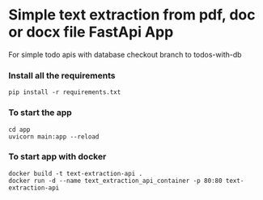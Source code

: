 # Simple text extraction from pdf, doc or docx file FastApi App

For simple todo apis with database checkout branch to todos-with-db

### Install all the requirements

```
pip install -r requirements.txt
```

### To start the app
```
cd app
uvicorn main:app --reload
```

### To start app with docker
```
docker build -t text-extraction-api .
docker run -d --name text_extraction_api_container -p 80:80 text-extraction-api
```